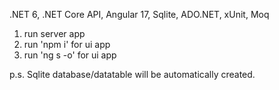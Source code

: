 .NET 6, .NET Core API, Angular 17, Sqlite, ADO.NET, xUnit, Moq

1) run server app
2) run 'npm i' for ui app
3) run 'ng s -o' for ui app

p.s. Sqlite database/datatable will be automatically created.
